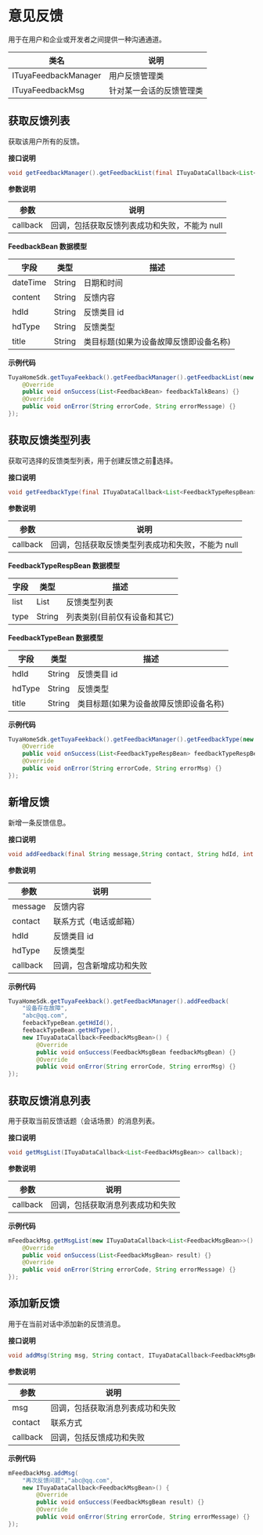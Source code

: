 # 意见反馈

用于在用户和企业或开发者之间提供一种沟通通道。

|         类名         |           说明           |
| ------------------ | ---------------------- |
| ITuyaFeedbackManager |      用户反馈管理类      |
|   ITuyaFeedbackMsg   | 针对某一会话的反馈管理类 |

## 获取反馈列表

获取该用户所有的反馈。

**接口说明**

```java
void getFeedbackManager().getFeedbackList(final ITuyaDataCallback<List<FeedbackBean>> callback);
```

**参数说明**

| 参数     | 说明                                         |
| -------- | -------------------------------------------- |
| callback | 回调，包括获取反馈列表成功和失败，不能为 null |

**FeedbackBean 数据模型**

|   字段   |  类型  |                  描述                  |
| ------ | ---- | ------------------------------------ |
| dateTime | String |               日期和时间               |
| content  | String |                反馈内容                |
|   hdId   | String |               反馈类目 id               |
|  hdType  | String |                反馈类型                |
|  title   | String | 类目标题(如果为设备故障反馈即设备名称) |

**示例代码**

```java
TuyaHomeSdk.getTuyaFeekback().getFeedbackManager().getFeedbackList(new ITuyaDataCallback<List<FeedbackBean>>() {
    @Override
    public void onSuccess(List<FeedbackBean> feedbackTalkBeans) {}
    @Override
    public void onError(String errorCode, String errorMessage) {}
});
```

## 获取反馈类型列表

获取可选择的反馈类型列表，用于创建反馈之前选择。

**接口说明**

```java
void getFeedbackType(final ITuyaDataCallback<List<FeedbackTypeRespBean>> callback);
```

**参数说明**

| 参数     | 说明                                             |
| -------- | ------------------------------------------------ |
| callback | 回调，包括获取反馈类型列表成功和失败，不能为 null |

**FeedbackTypeRespBean 数据模型**

| 字段 |          类型          |             描述             |
| -- | -------------------- | -------------------------- |
| list | List<FeedbackTypeBean> |         反馈类型列表         |
| type |         String         | 列表类别(目前仅有设备和其它) |

**FeedbackTypeBean 数据模型**

|  字段  |  类型  |                  描述                  |
| ---- | ---- | ------------------------------------ |
|  hdId  | String |               反馈类目 id               |
| hdType | String |                反馈类型                |
| title  | String | 类目标题(如果为设备故障反馈即设备名称) |

**示例代码**

```java
TuyaHomeSdk.getTuyaFeekback().getFeedbackManager().getFeedbackType(new ITuyaDataCallback<List<FeedbackTypeRespBean>>() {
    @Override
    public void onSuccess(List<FeedbackTypeRespBean> feedbackTypeRespBeans) {}
    @Override
    public void onError(String errorCode, String errorMsg) {}
});
```

## 新增反馈

新增一条反馈信息。

**接口说明**

```java
void addFeedback(final String message,String contact, String hdId, int hdType, final ITuyaDataCallback<FeedbackMsgBean> callback);
```

**参数说明**

| 参数     | 说明                     |
| -------- | ------------------------ |
| message  | 反馈内容                 |
| contact  | 联系方式（电话或邮箱）   |
| hdId     | 反馈类目 id               |
| hdType   | 反馈类型                 |
| callback | 回调，包含新增成功和失败 |

**示例代码**

```java
TuyaHomeSdk.getTuyaFeekback().getFeedbackManager().addFeedback(
    "设备存在故障",
    "abc@qq.com",
    feebackTypeBean.getHdId(), 
    feebackTypeBean.getHdType(), 
    new ITuyaDataCallback<FeedbackMsgBean>() {
        @Override
        public void onSuccess(FeedbackMsgBean feedbackMsgBean) {}
        @Override
        public void onError(String errorCode, String errorMsg) {}
});
```

## 获取反馈消息列表

用于获取当前反馈话题（会话场景）的消息列表。

**接口说明**

```java
void getMsgList(ITuyaDataCallback<List<FeedbackMsgBean>> callback);
```

**参数说明**

| 参数     | 说明                             |
| -------- | -------------------------------- |
| callback | 回调，包括获取消息列表成功和失败 |

**示例代码**

```java
mFeedbackMsg.getMsgList(new ITuyaDataCallback<List<FeedbackMsgBean>>() {
    @Override
    public void onSuccess(List<FeedbackMsgBean> result) {}
    @Override
    public void onError(String errorCode, String errorMessage) {}
});
```

## 添加新反馈

用于在当前对话中添加新的反馈消息。

**接口说明**

```java
void addMsg(String msg, String contact, ITuyaDataCallback<FeedbackMsgBean> callback);
```

**参数说明**

| 参数     | 说明                             |
| -------- | -------------------------------- |
| msg      | 回调，包括获取消息列表成功和失败 |
| contact  | 联系方式                         |
| callback | 回调，包括反馈成功和失败         |

**示例代码**

```java
mFeedbackMsg.addMsg(
    "再次反馈问题","abc@qq.com", 
    new ITuyaDataCallback<FeedbackMsgBean>() {
        @Override
        public void onSuccess(FeedbackMsgBean result) {}
        @Override
        public void onError(String errorCode, String errorMessage) {}
});
```